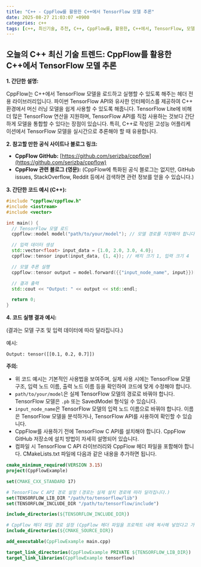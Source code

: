 ```yaml
---
title: "C++ - CppFlow를 활용한 C++에서 TensorFlow 모델 추론"
date: 2025-08-27 21:03:07 +0900
categories: c++
tags: [c++, 최신기술, 추천, C++, CppFlow를, 활용한, C++에서, TensorFlow, 모델, 추론]
---
```


## 오늘의 C++ 최신 기술 트렌드: **CppFlow를 활용한 C++에서 TensorFlow 모델 추론**

**1. 간단한 설명:**

CppFlow는 C++에서 TensorFlow 모델을 로드하고 실행할 수 있도록 해주는 헤더 전용 라이브러리입니다. 파이썬 TensorFlow API와 유사한 인터페이스를 제공하여 C++ 환경에서 머신 러닝 모델을 쉽게 사용할 수 있도록 해줍니다.  TensorFlow Lite에 비해 더 많은 TensorFlow 연산을 지원하며, TensorFlow API를 직접 사용하는 것보다 간단하게 모델을 통합할 수 있다는 장점이 있습니다.  특히, C++로 작성된 고성능 어플리케이션에서 TensorFlow 모델을 실시간으로 추론해야 할 때 유용합니다.

**2. 참고할 만한 공식 사이트나 블로그 링크:**

*   **CppFlow GitHub:** [https://github.com/serizba/cppflow](https://github.com/serizba/cppflow)
*   **CppFlow 관련 블로그 (영문):** (CppFlow에 특화된 공식 블로그는 없지만, GitHub issues, StackOverflow, Reddit 등에서 검색하면 관련 정보를 얻을 수 있습니다.)

**3. 간단한 코드 예시 (C++):**

```cpp
#include "cppflow/cppflow.h"
#include <iostream>
#include <vector>

int main() {
  // TensorFlow 모델 로드
  cppflow::model model("path/to/your/model"); // 모델 경로를 지정해야 합니다.

  // 입력 데이터 생성
  std::vector<float> input_data = {1.0, 2.0, 3.0, 4.0};
  cppflow::tensor input(input_data, {1, 4}); // 배치 크기 1, 입력 크기 4

  // 모델 추론 실행
  cppflow::tensor output = model.forward({{"input_node_name", input}})[0]; // 입력 노드 이름 변경 필요

  // 결과 출력
  std::cout << "Output: " << output << std::endl;

  return 0;
}
```

**4. 코드 실행 결과 예시:**

(결과는 모델 구조 및 입력 데이터에 따라 달라집니다.)

예시:

```
Output: tensor([[0.1, 0.2, 0.7]])
```

**주의:**

*   위 코드 예시는 기본적인 사용법을 보여주며, 실제 사용 시에는 TensorFlow 모델 구조, 입력 노드 이름, 출력 노드 이름 등을 확인하여 코드에 맞게 수정해야 합니다.
*   `path/to/your/model`은 실제 TensorFlow 모델의 경로로 바꿔야 합니다.  TensorFlow 모델은 `.pb` 또는 SavedModel 형식일 수 있습니다.
*   `input_node_name`은 TensorFlow 모델의 입력 노드 이름으로 바꿔야 합니다.  이름은 TensorFlow 모델을 분석하거나, TensorFlow API를 사용하여 확인할 수 있습니다.
*   CppFlow를 사용하기 전에 TensorFlow C API를 설치해야 합니다. CppFlow GitHub 저장소에 설치 방법이 자세히 설명되어 있습니다.
*   컴파일 시 TensorFlow C API 라이브러리와 CppFlow 헤더 파일을 포함해야 합니다.  CMakeLists.txt 파일에 다음과 같은 내용을 추가하면 됩니다.

```cmake
cmake_minimum_required(VERSION 3.15)
project(CppFlowExample)

set(CMAKE_CXX_STANDARD 17)

# TensorFlow C API 경로 설정 (경로는 실제 설치 경로에 따라 달라집니다.)
set(TENSORFLOW_LIB_DIR "/path/to/tensorflow/lib")
set(TENSORFLOW_INCLUDE_DIR "/path/to/tensorflow/include")

include_directories(${TENSORFLOW_INCLUDE_DIR})

# CppFlow 헤더 파일 경로 설정 (CppFlow 헤더 파일을 프로젝트 내에 복사해 넣었다고 가정)
include_directories(${CMAKE_SOURCE_DIR})

add_executable(CppFlowExample main.cpp)

target_link_directories(CppFlowExample PRIVATE ${TENSORFLOW_LIB_DIR})
target_link_libraries(CppFlowExample tensorflow)
```
